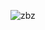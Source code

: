 
![zbz](https://user-images.githubusercontent.com/75368864/229307773-ca81925e-ea32-4ccd-99d2-d46915088ac9.jpg)
